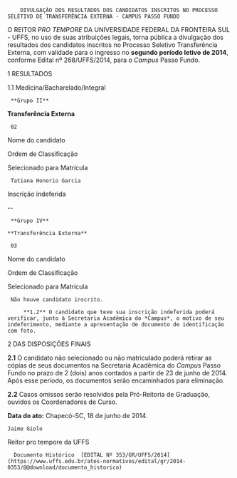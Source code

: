         DIVULGAÇÃO DOS RESULTADOS DOS CANDIDATOS INSCRITOS NO PROCESSO SELETIVO DE TRANSFERÊNCIA EXTERNA - CAMPUS PASSO FUNDO  

O REITOR *PRO TEMPORE* DA UNIVERSIDADE FEDERAL DA FRONTEIRA SUL - UFFS, no uso de suas atribuições legais, torna pública a divulgação dos resultados dos candidatos inscritos no Processo Seletivo Transferência Externa, com validade para o ingresso no **segundo período letivo de 2014**, conforme Edital nº 268/UFFS/2014, para o *Campus* Passo Fundo.

 1 RESULTADOS

 1.1 Medicina/Bacharelado/Integral

     **Grupo II**

   **Transferência Externa**

     02

   Nome do candidato

   Ordem de Classificação

   Selecionado para Matrícula

     Tatiana Honorio Garcia

   Inscrição indeferida

   --

     **Grupo IV**

    **Transferência Externa**

     03

   Nome do candidato

   Ordem de Classificação

   Selecionado para Matrícula

     Não houve candidato inscrito.

         **1.2** O candidato que teve sua inscrição indeferida poderá verificar, junto à Secretaria Acadêmica do *Campus*, o motivo de seu indeferimento, mediante a apresentação de documento de identificação com foto.

 2 DAS DISPOSIÇÕES FINAIS

 **2.1** O candidato não selecionado ou não matriculado poderá retirar as cópias de seus documentos na Secretaria Acadêmica do *Campus* Passo Fundo no prazo de 2 (dois) anos contados a partir de 23 de junho de 2014. Após esse período, os documentos serão encaminhados para eliminação.

 **2.2** Casos omissos serão resolvidos pela Pró-Reitoria de Graduação, ouvidos os Coordenadores de Curso.

  

   **Data do ato:** Chapecó-SC, 18 de junho de 2014.   
 

    Jaime Giolo   
 Reitor pro tempore da UFFS 

      Documento Histórico  [EDITAL Nº 353/GR/UFFS/2014](https://www.uffs.edu.br/atos-normativos/edital/gr/2014-0353/@@download/documento_historico)     
      